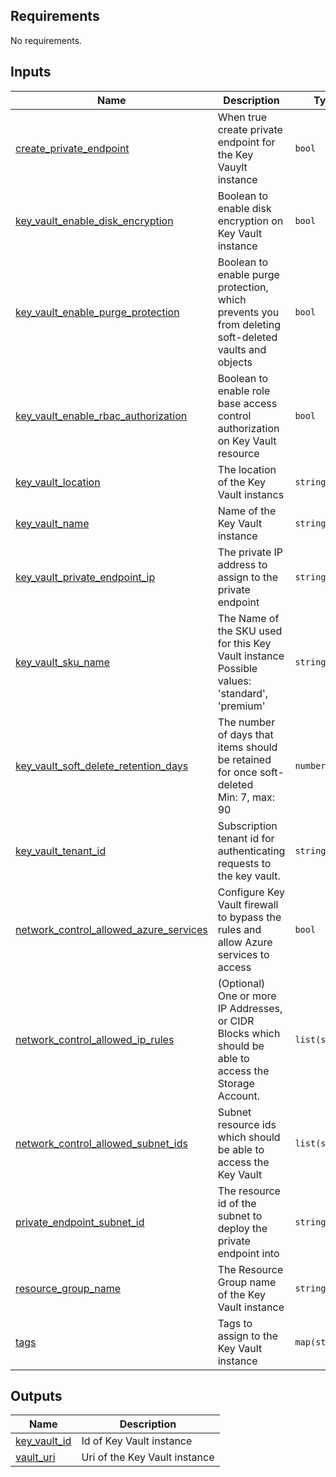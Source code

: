 <!-- BEGIN_TF_DOCS -->
## Requirements

No requirements.

## Inputs

| Name | Description | Type | Default | Required |
|------|-------------|------|---------|:--------:|
| <a name="input_create_private_endpoint"></a> [create\_private\_endpoint](#input\_create\_private\_endpoint) | When true create private endpoint for the Key Vauylt instance | `bool` | `true` | no |
| <a name="input_key_vault_enable_disk_encryption"></a> [key\_vault\_enable\_disk\_encryption](#input\_key\_vault\_enable\_disk\_encryption) | Boolean to enable disk encryption on Key Vault instance | `bool` | `false` | no |
| <a name="input_key_vault_enable_purge_protection"></a> [key\_vault\_enable\_purge\_protection](#input\_key\_vault\_enable\_purge\_protection) | Boolean to enable purge protection, which prevents you from deleting soft-deleted vaults and objects | `bool` | `true` | no |
| <a name="input_key_vault_enable_rbac_authorization"></a> [key\_vault\_enable\_rbac\_authorization](#input\_key\_vault\_enable\_rbac\_authorization) | Boolean to enable role base access control authorization on Key Vault resource | `bool` | `false` | no |
| <a name="input_key_vault_location"></a> [key\_vault\_location](#input\_key\_vault\_location) | The location of the Key Vault instancs | `string` | `"West Europe"` | no |
| <a name="input_key_vault_name"></a> [key\_vault\_name](#input\_key\_vault\_name) | Name of the Key Vault instance | `string` | n/a | yes |
| <a name="input_key_vault_private_endpoint_ip"></a> [key\_vault\_private\_endpoint\_ip](#input\_key\_vault\_private\_endpoint\_ip) | The private IP address to assign to the private endpoint | `string` | n/a | yes |
| <a name="input_key_vault_sku_name"></a> [key\_vault\_sku\_name](#input\_key\_vault\_sku\_name) | The Name of the SKU used for this Key Vault instance<br>Possible values: 'standard', 'premium' | `string` | `"standard"` | no |
| <a name="input_key_vault_soft_delete_retention_days"></a> [key\_vault\_soft\_delete\_retention\_days](#input\_key\_vault\_soft\_delete\_retention\_days) | The number of days that items should be retained for once soft-deleted<br>Min: 7, max: 90 | `number` | `90` | no |
| <a name="input_key_vault_tenant_id"></a> [key\_vault\_tenant\_id](#input\_key\_vault\_tenant\_id) | Subscription tenant id for authenticating requests to the key vault. | `string` | n/a | yes |
| <a name="input_network_control_allowed_azure_services"></a> [network\_control\_allowed\_azure\_services](#input\_network\_control\_allowed\_azure\_services) | Configure Key Vault firewall to bypass the rules and allow Azure services to access | `bool` | `false` | no |
| <a name="input_network_control_allowed_ip_rules"></a> [network\_control\_allowed\_ip\_rules](#input\_network\_control\_allowed\_ip\_rules) | (Optional) One or more IP Addresses, or CIDR Blocks which should be able to access the Storage Account. | `list(string)` | `null` | no |
| <a name="input_network_control_allowed_subnet_ids"></a> [network\_control\_allowed\_subnet\_ids](#input\_network\_control\_allowed\_subnet\_ids) | Subnet resource ids which should be able to access the Key Vault | `list(string)` | `null` | no |
| <a name="input_private_endpoint_subnet_id"></a> [private\_endpoint\_subnet\_id](#input\_private\_endpoint\_subnet\_id) | The resource id of the subnet to deploy the private endpoint into | `string` | `""` | no |
| <a name="input_resource_group_name"></a> [resource\_group\_name](#input\_resource\_group\_name) | The Resource Group name of the Key Vault instance | `string` | n/a | yes |
| <a name="input_tags"></a> [tags](#input\_tags) | Tags to assign to the Key Vault instance | `map(string)` | `{}` | no |

## Outputs

| Name | Description |
|------|-------------|
| <a name="output_key_vault_id"></a> [key\_vault\_id](#output\_key\_vault\_id) | Id of Key Vault instance |
| <a name="output_vault_uri"></a> [vault\_uri](#output\_vault\_uri) | Uri of the Key Vault instance |
<!-- END_TF_DOCS -->